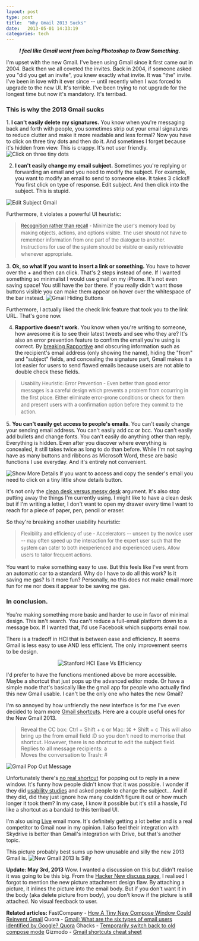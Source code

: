 ```yaml
---
layout: post
type: post
title:  "Why Gmail 2013 Sucks"
date:   2013-05-01 14:33:19
categories: tech 
---
```


<center><strong><em>I feel like Gmail went from being Photoshop to Draw Something.</em></strong></center>

I'm upset with the new Gmail. I've been using Gmail since it first came out in 2004. Back then we all coveted the invites. Back in 2004, if someone asked you "did you get an invite", you knew exactly what invite. It was "the" invite. I've been in love with it ever since -- until recently when I was forced to upgrade to the new UI. It's terrible. I've been trying to not upgrade for the longest time but now it's mandatory. It's terribad.
<h3>This is why the 2013 Gmail sucks</h3>
1. <strong>I can't easily delete my signatures.</strong> You know when you're messaging back and forth with people, you sometimes strip out your email signatures to reduce clutter and make it more readable and less formal? Now you have to click on three tiny dots and then do it. And sometimes I forget because it's hidden from view. This is crappy. It's not user friendly.

<img alt="Click on three tiny dots" src="{{site.url}}/assets/posts/Click-on-three-tiny-dots.jpg">

2. <strong>I can't easily change my email subject.</strong> Sometimes you're replying or forwarding an email and you need to modify the subject. For example, you want to modify an email to send to someone else. It takes 3 clicks!! You first click on type of response. Edit subject. And then click into the subject. This is stupid.


<img alt="Edit Subject Gmail" src="{{site.url}}/assets/posts/Edit-Subject-Gmail.jpg" >

Furthermore, it violates a powerful UI heuristic:
<blockquote><span style="font-size: 13px; line-height: 19px;"><a href="http://www.nngroup.com/articles/ten-usability-heuristics/">Recognition rather than recall</a> - Minimize the user's memory load by making objects, actions, and options visible. The user should not have to remember information from one part of the dialogue to another. Instructions for use of the system should be visible or easily retrievable whenever appropriate.</span></blockquote>
3. <strong>Ok, so what if you want to insert a link or something.</strong> You have to hover over the + and then can click. That's 2 steps instead of one. If I wanted something so minimalist I would use gmail on my iPhone. It's not even saving space! You still have the bar there. If you really didn't want those buttons visible you can make them appear on hover over the whitespace of the bar instead.

<img alt="Gmail Hiding Buttons" src="{{site.url}}/assets/posts/Hiding-Buttons.jpg" > 

Furthermore, I actually liked the check link feature that took you to the link URL. That's gone now.

4. <strong>Rapportive doesn't work.</strong> You know when you're writing to someone, how awesome it is to see their latest tweets and see who they are? It's also an error prevention feature to confirm the email you're using is correct. By <a href="http://www.forbes.com/sites/alexkantrowitz/2013/04/05/gmails-new-compose-breaks-rapportive-perhaps-its-most-useful-plugin/">breaking Rapportive</a> and obscuring information such as the recipient's email address (only showing the name), hiding the "from" and "subject" fields, and concealing the signature part, Gmail makes it a lot easier for users to send flawed emails because users are not able to double check these fields.
<blockquote><span style="font-size: 13px; line-height: 19px;">Usability Heuristic: Error Prevention - Even better than good error messages is a careful design which prevents a problem from occurring in the first place. Either eliminate error-prone conditions or check for them and present users with a confirmation option before they commit to the action.</span></blockquote>
5. <strong>You can't easily get access to people's emails</strong>. You can't easily change your sending email address. You can't easily add cc or bcc. You can't easily add bullets and change fonts. You can't easily do anything other than reply. Everything is hidden. Even after you discover where everything is concealed, it still takes twice as long to do than before. While I'm not saying have as many buttons and ribbons as Microsoft Word, these are basic functions I use everyday. And it's entirely not convenient.

<img alt="Show More Details" src="{{site.url}}/assets/posts/Show-More-Details.jpg"> If you want to access and copy the sender's email you need to click on a tiny little show details button.

It's not only the <a href="http://www.hrmonline.ca/article/messy-vs--clean-the-battle-for-desk-space-124236.aspx">clean desk versus messy desk</a> argument. It's also stop putting away the things I'm currently using. I might like to have a clean desk but if I'm writing a letter, I don't want to open my drawer every time I want to reach for a piece of paper, pen, pencil or eraser. 

So they're breaking another usability heuristic:
<blockquote><span style="font-size: 13px; line-height: 19px;">Flexibility and efficiency of use - Accelerators -- unseen by the novice user -- may often speed up the interaction for the expert user such that the system can cater to both inexperienced and experienced users. Allow users to tailor frequent actions.</span></blockquote>
You want to make something easy to use. But this feels like I've went from an automatic car to a standard. Why do I have to do all this work? Is it saving me gas? Is it more fun? Personally, no this does not make email more fun for me nor does it appear to be saving me gas.
<h3>In conclusion.</h3>
You're making something more basic and harder to use in favor of minimal design. This isn't search. You can't reduce a full-email platform down to a message box. If I wanted that, I'd use Facebook which supports email now.

There is a tradeoff in HCI that is between ease and efficiency. It seems Gmail is less easy to use AND less efficient. The only improvement seems to be design.
<p style="text-align: center;"><img alt="Stanford HCI Ease Vs Efficiency" src="{{site.url}}/assets/posts/Stanford-HCI-Ease-Vs-Efficiency.jpg" /></p>
I'd prefer to have the functions mentioned above be more accessible. Maybe a shortcut that just pops up the advanced editor mode. Or have a simple mode that's basically like the gmail app for people who actually find this new Gmail usable. I can't be the only one who hates the new Gmail?

I'm so annoyed by how unfriendly the new interface is for me I've even decided to learn more <a href="http://support.google.com/mail/answer/6594?hl=en">Gmail shortcuts</a>. Here are a couple useful ones for the New Gmail 2013.

<blockquote>
Reveal the CC box: Ctrl + Shift + c or Mac: ⌘ + Shift + c
This will also bring up the from email field :D so you don't need to memorise that shortcut. However, there is no shortcut to edit the subject field.
<br>
Replies to all message recipients: a
<br>
Moves the conversation to Trash: #
</blockquote>

<img src="{{site.url}}/assets/posts/Gmail-Pop-Out-Message.jpg" alt="Gmail Pop Out Message">

Unfortunately there's <a href="http://webapps.stackexchange.com/questions/16684/gmail-pop-out-message-composer-with-shortcut">no real shortcut</a> for popping out to reply in a new window. It's funny how people didn't know that it was possible. I wonder if they did <a href="http://www.taigeair.com/how-to-conduct-a-usability-study/">usability studies</a> and asked people to change the subject... And if they did, did they just ignore how many couldn't figure it out or how much longer it took them? In my case, I know it possible but it's still a hassle, I'd like a shortcut as a bandaid to this terribad UI.

I'm also using <a href="http://live.com/">Live</a> email more. It's definitely getting a lot better and is a real competitor to Gmail now in my opinion. I also feel their integration with Skydrive is better than Gmail's integration with Drive, but that's another topic.

This picture probably best sums up how unusable and silly the new 2013 Gmail is.
<img src="{{site.url}}/assets/posts/New-Gmail-Is-Silly2.jpg" alt="New Gmail 2013 Is Silly" >

<strong>Update: May 3rd, 2013</strong>
Wow. I wanted a discussion on this but didn't realise it was going to be this big. From the <a href="https://news.ycombinator.com/item?id=5650202">Hacker New discuss page</a>, I realised I forgot to mention the new picture attachment design flaw. By attaching a picture, it inlines the picture into the email body. But if you don't want it in the body (aka delete picture from body), you don't know if the picture is still attached. No visual feedback to user.

<strong>Related articles:</strong>
FastCompany - <a href="http://www.fastcodesign.com/1672250/how-a-tiny-new-compose-window-could-reinvent-gmail" target="_blank">How A Tiny New Compose Window Could Reinvent Gmail</a>
Quora - <a href="https://www.quora.com/Gmail/What-are-the-six-types-of-email-users-identified-by-Google/answer/Kevin-Fox" target="_blank">Gmail: What are the six types of email users identified by Google? Quora</a>
Ghacks - <a href=" http://www.ghacks.net/2013/04/01/switch-to-gmails-old-compose-window/" target="_blank">Temporarily switch back to old compose mode</a>
Gizmodo - <a href="http://gizmodo.com/5995218/a-cheat-sheet-of-every-single-gmail-keyboard-shortcut" target="_blank">Gmail shortcuts cheat sheet</a>